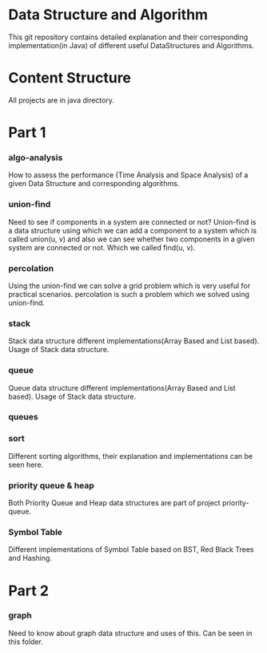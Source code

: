 # Data Structure and Algorithm

This git repository contains detailed explanation and their corresponding implementation(in Java) of different useful DataStructures and Algorithms.

# Content Structure

All projects are in java directory.

# Part 1

### algo-analysis

How to assess the performance (Time Analysis and Space Analysis) of a given Data Structure and corresponding algorithms.

### union-find

Need to see if components in a system are connected or not? Union-find is a data structure using which we can add a component to a system which is called union(u, v) and also we can see whether two components in a given system are connected or not. Which we called find(u, v).

### percolation

Using the union-find we can solve a grid problem which is very useful for practical scenarios. percolation is such a problem which we solved using union-find.

### stack

Stack data structure different implementations(Array Based and List based). Usage of Stack data structure.  

### queue

Queue data structure different implementations(Array Based and List based). Usage of Stack data structure.

### queues

### sort

Different sorting algorithms, their explanation and implementations can be seen here. 

### priority queue & heap

Both Priority Queue and Heap data structures are part of project priority-queue.

### Symbol Table

Different implementations of Symbol Table based on BST, Red Black Trees and Hashing.

# Part 2

### graph

Need to know about graph data structure and uses of this. Can be seen in this folder.








